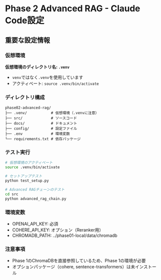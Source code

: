 # Phase 2 Advanced RAG - Claude Code設定

## 重要な設定情報

### 仮想環境
**仮想環境のディレクトリ名: `.venv`**
- `venv`ではなく`.venv`を使用しています
- アクティベート: `source .venv/bin/activate`

### ディレクトリ構成
```
phase02-advanced-rag/
├── .venv/           # 仮想環境（.venvに注意）
├── src/             # ソースコード
├── docs/            # ドキュメント
├── config/          # 設定ファイル
├── .env             # 環境変数
└── requirements.txt # 依存パッケージ
```

### テスト実行
```bash
# 仮想環境のアクティベート
source .venv/bin/activate

# セットアップテスト
python test_setup.py

# Advanced RAGチェーンのテスト
cd src
python advanced_rag_chain.py
```

### 環境変数
- OPENAI_API_KEY: 必須
- COHERE_API_KEY: オプション（Reranker用）
- CHROMADB_PATH: ../phase01-local/data/chromadb

### 注意事項
- Phase 1のChromaDBを直接参照しているため、Phase 1の環境が必要
- オプションパッケージ（cohere, sentence-transformers）は未インストール